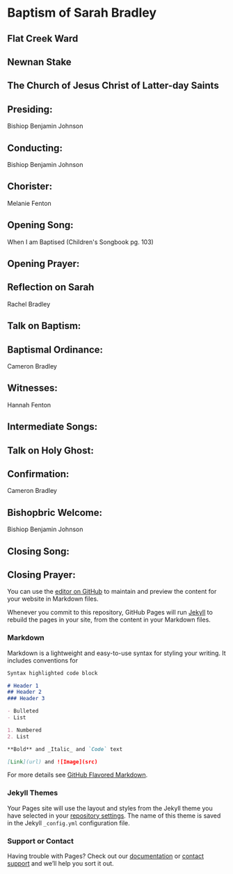 # Baptism of Sarah Bradley
## Flat Creek Ward
## Newnan Stake
## The Church of Jesus Christ of Latter-day Saints

## Presiding:
Bishiop Benjamin Johnson

## Conducting:
Bishiop Benjamin Johnson

## Chorister:
Melanie Fenton

## Opening Song:
When I am Baptised (Children's Songbook pg. 103)

## Opening Prayer:

## Reflection on Sarah
Rachel Bradley

## Talk on Baptism:

## Baptismal Ordinance:
Cameron Bradley

## Witnesses:
Hannah Fenton

## Intermediate Songs:

## Talk on Holy Ghost:

## Confirmation:
Cameron Bradley

## Bishopbric Welcome:
Bishiop Benjamin Johnson

## Closing Song:


## Closing Prayer:


You can use the [editor on GitHub](https://github.com/rachfenton/rachfenton.github.io/edit/main/index.md) to maintain and preview the content for your website in Markdown files.

Whenever you commit to this repository, GitHub Pages will run [Jekyll](https://jekyllrb.com/) to rebuild the pages in your site, from the content in your Markdown files.

### Markdown

Markdown is a lightweight and easy-to-use syntax for styling your writing. It includes conventions for

```markdown
Syntax highlighted code block

# Header 1
## Header 2
### Header 3

- Bulleted
- List

1. Numbered
2. List

**Bold** and _Italic_ and `Code` text

[Link](url) and ![Image](src)
```

For more details see [GitHub Flavored Markdown](https://guides.github.com/features/mastering-markdown/).

### Jekyll Themes

Your Pages site will use the layout and styles from the Jekyll theme you have selected in your [repository settings](https://github.com/rachfenton/rachfenton.github.io/settings). The name of this theme is saved in the Jekyll `_config.yml` configuration file.

### Support or Contact

Having trouble with Pages? Check out our [documentation](https://docs.github.com/categories/github-pages-basics/) or [contact support](https://github.com/contact) and we’ll help you sort it out.
